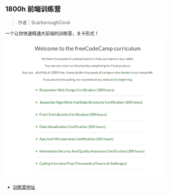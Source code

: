 ## 1800h 前端训练营
> 作者：ScarboroughCoral

一个让你快速精通大前端的训练营，关卡形式！

![freecodecamp](../pics/freecodecamp.png)

* [训练营地址](https://learn.freecodecamp.org/)
